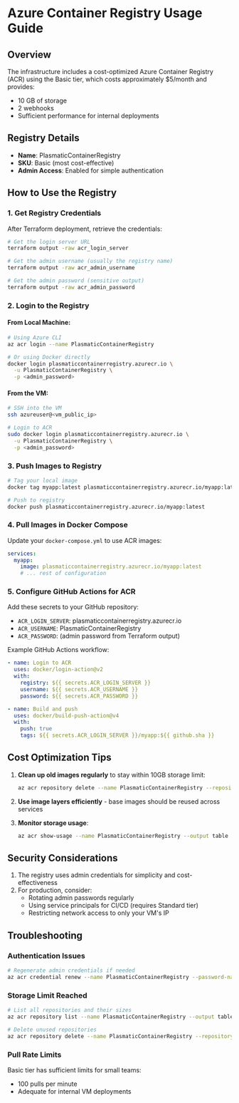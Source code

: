 # Azure Container Registry Usage Guide

## Overview
The infrastructure includes a cost-optimized Azure Container Registry (ACR) using the Basic tier, which costs approximately $5/month and provides:
- 10 GB of storage
- 2 webhooks
- Sufficient performance for internal deployments

## Registry Details
- **Name**: PlasmaticContainerRegistry
- **SKU**: Basic (most cost-effective)
- **Admin Access**: Enabled for simple authentication

## How to Use the Registry

### 1. Get Registry Credentials
After Terraform deployment, retrieve the credentials:

```bash
# Get the login server URL
terraform output -raw acr_login_server

# Get the admin username (usually the registry name)
terraform output -raw acr_admin_username

# Get the admin password (sensitive output)
terraform output -raw acr_admin_password
```

### 2. Login to the Registry

#### From Local Machine:
```bash
# Using Azure CLI
az acr login --name PlasmaticContainerRegistry

# Or using Docker directly
docker login plasmaticcontainerregistry.azurecr.io \
  -u PlasmaticContainerRegistry \
  -p <admin_password>
```

#### From the VM:
```bash
# SSH into the VM
ssh azureuser@<vm_public_ip>

# Login to ACR
sudo docker login plasmaticcontainerregistry.azurecr.io \
  -u PlasmaticContainerRegistry \
  -p <admin_password>
```

### 3. Push Images to Registry

```bash
# Tag your local image
docker tag myapp:latest plasmaticcontainerregistry.azurecr.io/myapp:latest

# Push to registry
docker push plasmaticcontainerregistry.azurecr.io/myapp:latest
```

### 4. Pull Images in Docker Compose

Update your `docker-compose.yml` to use ACR images:

```yaml
services:
  myapp:
    image: plasmaticcontainerregistry.azurecr.io/myapp:latest
    # ... rest of configuration
```

### 5. Configure GitHub Actions for ACR

Add these secrets to your GitHub repository:
- `ACR_LOGIN_SERVER`: plasmaticcontainerregistry.azurecr.io
- `ACR_USERNAME`: PlasmaticContainerRegistry
- `ACR_PASSWORD`: (admin password from Terraform output)

Example GitHub Actions workflow:

```yaml
- name: Login to ACR
  uses: docker/login-action@v2
  with:
    registry: ${{ secrets.ACR_LOGIN_SERVER }}
    username: ${{ secrets.ACR_USERNAME }}
    password: ${{ secrets.ACR_PASSWORD }}

- name: Build and push
  uses: docker/build-push-action@v4
  with:
    push: true
    tags: ${{ secrets.ACR_LOGIN_SERVER }}/myapp:${{ github.sha }}
```

## Cost Optimization Tips

1. **Clean up old images regularly** to stay within 10GB storage limit:
   ```bash
   az acr repository delete --name PlasmaticContainerRegistry --repository myapp --tag old-tag
   ```

2. **Use image layers efficiently** - base images should be reused across services

3. **Monitor storage usage**:
   ```bash
   az acr show-usage --name PlasmaticContainerRegistry --output table
   ```

## Security Considerations

1. The registry uses admin credentials for simplicity and cost-effectiveness
2. For production, consider:
   - Rotating admin passwords regularly
   - Using service principals for CI/CD (requires Standard tier)
   - Restricting network access to only your VM's IP

## Troubleshooting

### Authentication Issues
```bash
# Regenerate admin credentials if needed
az acr credential renew --name PlasmaticContainerRegistry --password-name password
```

### Storage Limit Reached
```bash
# List all repositories and their sizes
az acr repository list --name PlasmaticContainerRegistry --output table

# Delete unused repositories
az acr repository delete --name PlasmaticContainerRegistry --repository unused-repo
```

### Pull Rate Limits
Basic tier has sufficient limits for small teams:
- 100 pulls per minute
- Adequate for internal VM deployments